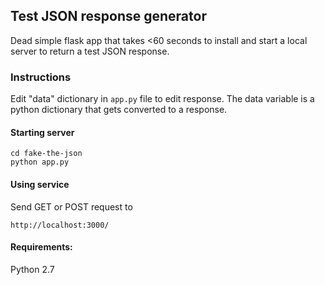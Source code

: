 ## Test JSON response generator

Dead simple flask app that takes <60 seconds to install and start a local server to return a test JSON response.

### Instructions

Edit "data" dictionary in `app.py` file to edit response. The data variable is a python dictionary that gets converted to a response.

#### Starting server

    cd fake-the-json
    python app.py

#### Using service

Send GET or POST request to

    http://localhost:3000/

#### Requirements:

Python 2.7

